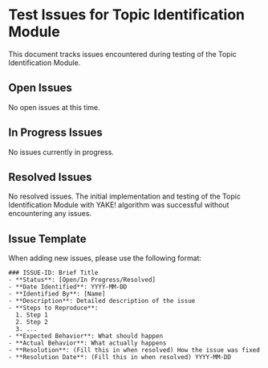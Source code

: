 # Test Issues for Topic Identification Module

This document tracks issues encountered during testing of the Topic Identification Module.

## Open Issues

No open issues at this time.

## In Progress Issues

No issues currently in progress.

## Resolved Issues

No resolved issues. The initial implementation and testing of the Topic Identification Module with YAKE! algorithm was successful without encountering any issues.

## Issue Template

When adding new issues, please use the following format:

```
### ISSUE-ID: Brief Title
- **Status**: [Open/In Progress/Resolved]
- **Date Identified**: YYYY-MM-DD
- **Identified By**: [Name]
- **Description**: Detailed description of the issue
- **Steps to Reproduce**: 
  1. Step 1
  2. Step 2
  3. ...
- **Expected Behavior**: What should happen
- **Actual Behavior**: What actually happens
- **Resolution**: (Fill this in when resolved) How the issue was fixed
- **Resolution Date**: (Fill this in when resolved) YYYY-MM-DD
```